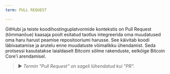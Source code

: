 ```yaml
---
term: PULL REQUEST

---
```

GitHubi ja teiste koodihostinguplatvormide kontekstis on Pull Request (tõmmanõue) kaasaja poolt esitatud taotlus integreerida oma muudatused oma haru harust peamise repositooriumi harusse. See käivitab koodi läbivaatamise ja arutelu enne muudatuste võimalikku ühendamist. Seda protsessi kasutatakse laialdaselt Bitcoini sõlme rakenduste, eelkõige Bitcoin Core'i arendamisel.

> ► *Termin "Pull Request" on sageli lühendatud kui "PR".*